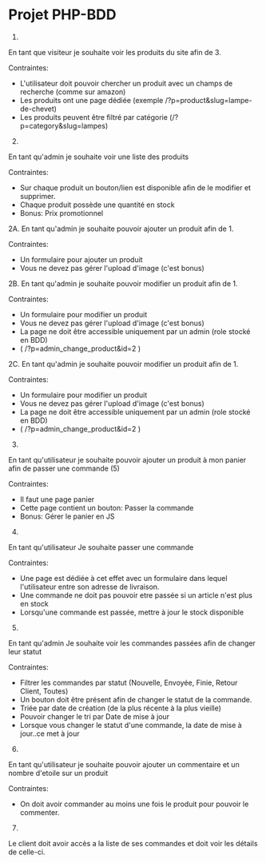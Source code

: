 # Projet PHP-BDD

1.
En tant que visiteur
je souhaite voir les produits du site
afin de 3.

Contraintes:
- L'utilisateur doit pouvoir chercher un produit avec un champs de recherche (comme sur amazon)
- Les produits ont une page dédiée (exemple /?p=product&slug=lampe-de-chevet)
- Les produits peuvent être filtré par catégorie (/?p=category&slug=lampes)

2.
En tant qu'admin je souhaite voir une liste des produits

Contraintes:
- Sur chaque produit un bouton/lien est disponible afin de le modifier et supprimer.
- Chaque produit possède une quantité en stock
- Bonus: Prix promotionnel

2A.
En tant qu'admin
je souhaite pouvoir ajouter un produit
afin de 1.

Contraintes:
- Un formulaire pour ajouter un produit
- Vous ne devez pas gérer l'upload d'image (c'est bonus)

2B.
En tant qu'admin
je souhaite pouvoir modifier un produit
afin de 1.

Contraintes:
- Un formulaire pour modifier un produit
- Vous ne devez pas gérer l'upload d'image (c'est bonus)
- La page ne doit être accessible uniquement par un admin (role stocké en BDD)
- ( /?p=admin_change_product&id=2 )

2C.
En tant qu'admin
je souhaite pouvoir modifier un produit
afin de 1.

Contraintes:
- Un formulaire pour modifier un produit
- Vous ne devez pas gérer l'upload d'image (c'est bonus)
- La page ne doit être accessible uniquement par un admin (role stocké en BDD)
- ( /?p=admin_change_product&id=2 )

3.
En tant qu'utilisateur
je souhaite pouvoir ajouter un produit à mon panier
afin de passer une commande (5)

Contraintes:
- Il faut une page panier
- Cette page contient un bouton: Passer la commande
- Bonus: Gérer le panier en JS

4.
En tant qu'utilisateur
Je souhaite passer une commande

Contraintes:
- Une page est dédiée à cet effet avec un formulaire dans lequel l'utilisateur entre son adresse de livraison.
- Une commande ne doit pas pouvoir etre passée si un article n'est plus en stock
- Lorsqu'une commande est passée, mettre à jour le stock disponible

5.
En tant qu'admin
Je souhaite voir les commandes passées
afin de changer leur statut

Contraintes:
- Filtrer les commandes par statut (Nouvelle, Envoyée, Finie, Retour Client, Toutes)
- Un bouton doit être présent afin de changer le statut de la commande.
- Triée par date de création (de la plus récente à la plus vieille)
- Pouvoir changer le tri par Date de mise à jour
- Lorsque vous changer le statut d'une commande, la date de mise à jour..ce met à jour

6.
En tant qu'utilisateur
je souhaite pouvoir ajouter un commentaire et un nombre d'etoile sur un produit

Contraintes:
- On doit avoir commander au moins une fois le produit pour pouvoir le commenter.

7.
Le client doit avoir accès a la liste de ses commandes et doit voir les détails de celle-ci.


